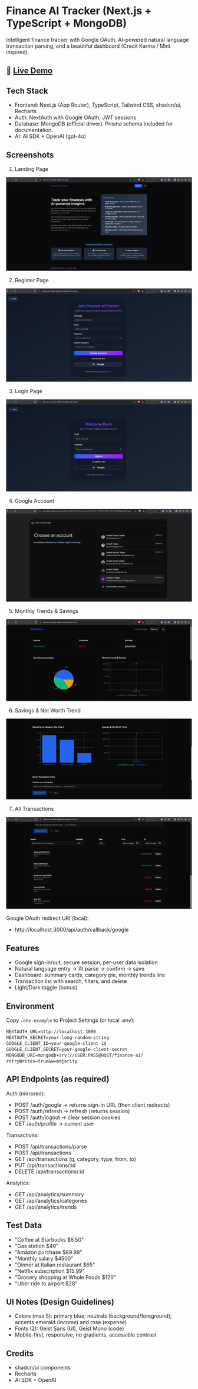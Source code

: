 # Finance AI Tracker (Next.js + TypeScript + MongoDB)

Intelligent finance tracker with Google OAuth, AI-powered natural language transaction parsing, and a beautiful dashboard (Credit Karma / Mint inspired).



## 🚀 [Live Demo](https://finance-ai-tracker-eight.vercel.app/)

## Tech Stack

- Frontend: Next.js (App Router), TypeScript, Tailwind CSS, shadcn/ui, Recharts
- Auth: NextAuth with Google OAuth, JWT sessions
- Database: MongoDB (official driver). Prisma schema included for documentation.
- AI: AI SDK + OpenAI (gpt-4o)



## Screenshots  

1. Landing Page
  
![Landing Page](/public/landingPage.png)  

2. Register Page 

![Register Page](/public/registerPage.png)  

3. Login Page  

![Login Page](/public/loginPage.png)  

4. Google Account  

![Google Account](/public/googleAccount.png)  

5. Monthly Trends & Savings 

![Monthly Trends & Savings](/public/graph.png)  

6. Savings & Net Worth Trend 

![Savings & Net Worth Trend](/public/dom.png)  

7. All Transactions

![All Transactions](/public/all_trans.png)  


Google OAuth redirect URI (local):

- http://localhost:3000/api/auth/callback/google

## Features

- Google sign-in/out, secure session, per-user data isolation
- Natural language entry → AI parse → confirm → save
- Dashboard: summary cards, category pie, monthly trends line
- Transaction list with search, filters, and delete
- Light/Dark toggle (bonus)

## Environment

Copy `.env.example` to Project Settings (or local .env):

```
NEXTAUTH_URL=http://localhost:3000
NEXTAUTH_SECRET=your-long-random-string
GOOGLE_CLIENT_ID=your-google-client-id
GOOGLE_CLIENT_SECRET=your-google-client-secret
MONGODB_URI=mongodb+srv://USER:PASS@HOST/finance-ai?retryWrites=true&w=majority
```

## API Endpoints (as required)

Auth (mirrored):

- POST /auth/google → returns sign-in URL (then client redirects)
- POST /auth/refresh → refresh (returns session)
- POST /auth/logout → clear session cookies
- GET /auth/profile → current user

Transactions:

- POST /api/transactions/parse
- POST /api/transactions
- GET /api/transactions (q, category, type, from, to)
- PUT /api/transactions/:id
- DELETE /api/transactions/:id

Analytics:

- GET /api/analytics/summary
- GET /api/analytics/categories
- GET /api/analytics/trends

## Test Data

- "Coffee at Starbucks $6.50"
- "Gas station $40"
- "Amazon purchase $89.99"
- "Monthly salary $4500"
- "Dinner at Italian restaurant $65"
- "Netflix subscription $15.99"
- "Grocery shopping at Whole Foods $120"
- "Uber ride to airport $28"

## UI Notes (Design Guidelines)

- Colors (max 5): primary blue; neutrals (background/foreground); accents emerald (income) and rose (expense)
- Fonts (2): Geist Sans (UI), Geist Mono (code)
- Mobile-first, responsive, no gradients, accessible contrast

## Credits

- shadcn/ui components
- Recharts
- AI SDK + OpenAI
